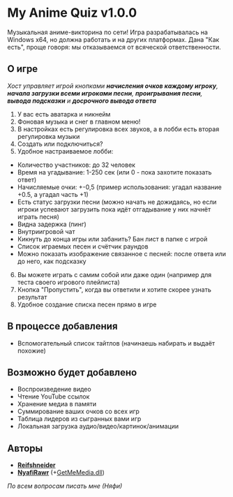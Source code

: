 # My Anime Quiz v1.0.0
Музыкальная аниме-викторина по сети! Игра разрабатывалась на Windows x64, но должна работать и на других платформах. Дана "Как есть", проще говоря: мы отказываемся от всяческой ответственности.

## О игре
*Хост управляет игрой кнопками __начисления очков каждому игроку__, __начала загрузки всеми игроками песни__, __проигрывания песни__, __вывода подсказки__ и __досрочного вывода ответа__*
1. У вас есть аватарка и никнейм
2. Фоновая музыка и снег в главном меню!
3. В настройках есть регулировка всех звуков, а в лобби есть вторая регулировка музыки
4. Создать или подключиться?
5. Удобное настраиваемое лобби:
+ Количество участников: до 32 человек
+ Время на угадывание: 1-250 сек (или 0 - пока захотите показать ответ)
+ Начисляемые очки: +-0,5 (пример использования: угадал название +0.5, а угадал часть +1)
+ Есть статус загрузки песни (можно начать не дожидаясь, но если игроки успевают загрузить пока идёт отгадывание у них начнёт играть песня)
+ Видна задержка (пинг)
+ Внутриигровой чат
+ Кикнуть до конца игры или забанить? Бан лист в папке с игрой
+ Список играемых песен и счётчик раундов
+ Можно показать изображение связанное с песней: после ответа или до него, как подсказку
6. Вы можете играть с самим собой или даже один (например для теста своего игрового плейлиста)
7. Кнопка "Пропустить", когда вы ответили и хотите скорее узнать результат
8. Удобное создание списка песен прямо в игре

## В процессе добавления
+ Вспомогательный список тайтлов (начинаешь набирать и выдаёт похожие)

## Возможно будет добавлено
+ Воспроизведение видео
+ Чтение YouTube ссылок
+ Хранение медиа в памяти
+ Суммирование ваших очков со всех игр
+ Таблица лидеров из сыгранных вами игр
+ Локальная загрузка аудио/видео/картинок/анимации

## Авторы
* **[Reifshneider](https://github.com/fataliti)**
* **[NyafiRawr](https://github.com/NyafiRawr)** (+[GetMeMedia.dll](https://github.com/NyafiRawr/GetMeMedia))

*По всем вопросам писать мне (Няфи)*
